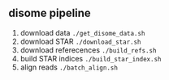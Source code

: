 disome pipeline
------

1) download data `./get_disome_data.sh`
2) download STAR `./download_star.sh`
3) download referecences `./build_refs.sh`
4) build STAR indices `./build_star_index.sh`
5) align reads `./batch_align.sh`